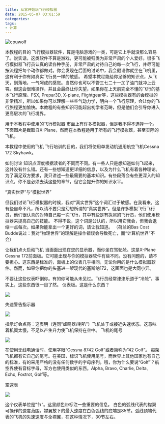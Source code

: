 ```yaml
---
title: 从零开始玩飞行模拟器
date: 2015-05-07 03:01:59
categories:
tags:
- 计算
---
```






![cpuwolf](/images/data/attachment/201505/07/172718j6ntgnfv7snttnfy.jpg)

本教程的目的
飞行模拟器软件，算是电脑游戏的一类，可是它上手就没那么容易了。说实话，这类软件不算是游戏，更可能被归类为非常严肃的个人爱好。很多飞行模拟器飞行员认真的读各种手册，非常严肃的对待自己的每一次飞行，并尽可能按流程把每个动作都做对。你会发现在后面的讨论中，我会假设你就坐在飞机里，这有利于你有如真实飞行员一样的敏感。
希望本教程能给你足够的知识点，从飞天，到落地，一气呵成的感觉。当然你也可以不管三七二十一加了油门就冲上云霄。但这会很难操作，并且会最终让你失望，如果你在上天前完全不懂的飞行的基本飞行原理。FSX, Prepar3D, X-plane, Flightgear等，这些模拟器有的会模拟的非常精准，所以如果你可以理解一些空气动力学，明白一个飞行原理，会让你的飞行旅程更加愉快。本教程的有些知识可能超出初学者范畴，但是他们会引导你进入更高层次的飞行境界。

用于本教程中使用的飞行模拟器
市面上有许多模拟器，但是我不得不选择一个。下面图片是截取自X-Plane，然而在本教程适用于所有的飞行模拟器，甚至实际的飞机。

本教程中使用的飞机
飞行培训的目的，我们将使用单发动机通用航空飞机Cessna 172 Skyhawk。

如何讨论
知识点深度根据读者的不同而不同。有一些人只是想知道如何飞起来，这并没有什么错。还有一些想知道更详细的信息，以及为什么飞机有着各种理论。为了满足双方要求，我只讲述一些最需要的基本知识。有些段落会有些更深入的知识点，你不是必须去读这些的章节，但它会提升你的知识水平。

“真实世界”与“模拟世界”

但我们讨论飞行模拟器的时候，我对“真实世界”这个词汇过于敏感。在我看来，这有些自命不凡，所以请不要只是幻想所谓的“真实世界”。但是许多模拟飞行飞行员，他们很认真的对待自己每一次飞行，其中有些是有执照的飞行员，他们使用模拟器来提高自己的技能。
不得不说，这个词是公认的，所以用它我会，但我会退缩一点每次。如果你能拿出一个更好的词，请让我知道。
（荷兰的Bas Cost Budde说过：我对“物理世界”的理解是操作错误会导致死亡，而“计算机世界”不会）


让我们点火启动飞机
当画面出现在您的显示器，而你坐在驾驶舱。这是X-Plane Cessna 172前面板。它可能出现与你的模拟器软件有些不同。没有问题的，请不要担心。这东西是标准的，面板上的仪表几乎相同，无论你用的是什么模拟器软件。然而，如果你把你的头塞进一架现代的塞斯纳172，这画面也是大同小异。

不要让这些仪表吓倒你。有的你可能从未见过。飞行员经常津津乐道于“冷舱”。事实上，这些东西很一目了然。
仪表板。这是什么东西？

![](http://www.stoenworks.com/images/How%20to%20fly%20flight%20sims%2C%20images/New%20172%20panel%20images/Cessna%20172%20panel.gif)

失速警告指示器

![](http://www.stoenworks.com/images/How%20to%20fly%20flight%20sims%2C%20images/New%20172%20panel%20images/Stall%20indicator.gif)

指示灯会点亮：这表明（连同“蜂鸣器/喇叭”）飞机处于或接近失速状态。这意味着机翼太慢，不足以产生升力使飞机保持在空中。
飞机的尾号

![](http://www.stoenworks.com/images/How%20to%20fly%20flight%20sims%2C%20images/New%20172%20panel%20images/N%20number.gif)

在使用无线电通话时，使用字眼“Cessna 8742 Golf”或者简称为“42 Golf”。
每架飞机都有它自己的尾号。在美国，标识飞机使用尾号，而世界上其他国家也有自己的标准，有的采用严格的没有任何数字的字母序列。哦，你为什么要说“Golf”？航空界使有音标字母，军方也使用类似的东西。Alpha, Bravo, Charlie, Delta, Echo, Foxtrot, Golf等。

空速表


![](http://www.stoenworks.com/images/How%20to%20fly%20flight%20sims%2C%20images/New%20172%20panel%20images/Airspeed%20%20indicator.gif)

这个仪表单位是”节“。这里颜色带标注一些重要的信息。
白色的弧线代表的襟翼可操作的速度范围。襟翼放下的最大速度在白色弧线的底端是85节。弧线顶端代表的飞机的失速速度与全襟翼，在这种情况下，30节左右。
